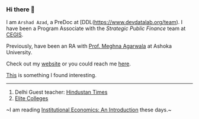 ### Hi there 👋

I am `Arshad Azad`, a PreDoc at [DDL(https://www.devdatalab.org/team). I have been a Program Associate with the _Strategic Public Finance_ team at [CEGIS](https://api.cegis.org/arshad-azad).


Previously, have been an RA with [Prof. Meghna Agarwala](https://www.ashoka.edu.in/profile/meghna-agarwala-3/) at Ashoka University.

Check out my [website](https://azadecon.github.io) or you could reach me [here](mailto:azadecon@gmail.com).

[This](https://gist.github.com/bbdaniels/246867d78f07db5b2baecd0d8a22ef1a) is something I found interesting.


---
1. Delhi Guest teacher: [Hindustan Times](https://www.hindustantimes.com/class-of-2018/delhi-schools-12000-teacher-vacancies.html)
2. [Elite Colleges](https://www.nber.org/system/files/working_papers/w31492/w31492.pdf)

~I am reading [Institutional Economics: An Introduction](https://books.google.co.in/books/about/Institutional_Economics.html?id=a22MDwAAQBAJ&redir_esc=y) these days.~

<!--
**azadecon/azadecon** is a ✨ _special_ ✨ repository because its `README.md` (this file) appears on your GitHub profile.

Here are some ideas to get you started:

- 🔭 I’m currently working on ...
- 🌱 I’m currently learning ...
- 👯 I’m looking to collaborate on ...
- 🤔 I’m looking for help with ...
- 💬 Ask me about ...
- 📫 How to reach me: ...
- 😄 Pronouns: ...
- ⚡ Fun fact: ...
-->
